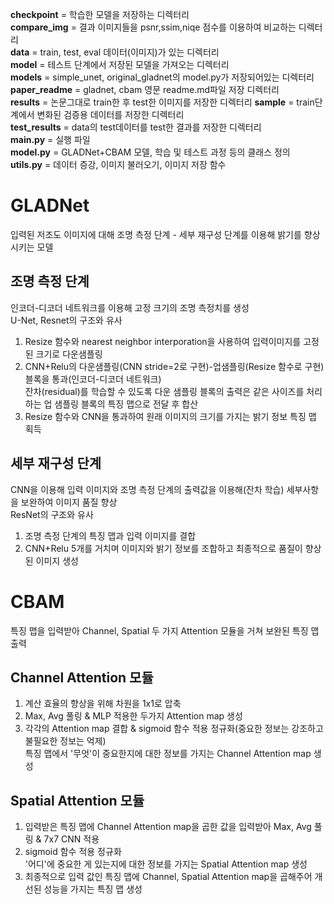 **checkpoint** = 학습한 모델을 저장하는 디렉터리<br>
**compare_img** = 결과 이미지들을 psnr,ssim,niqe 점수를 이용하여 비교하는 디렉터리<br>
**data** = train, test, eval 데이터(이미지)가 있는 디렉터리<br>
**model** = 테스트 단계에서 저장된 모델을 가져오는 디렉터리<br>
**models** = simple_unet, original_gladnet의 model.py가 저장되어있는 디렉터리<br>
**paper_readme** = gladnet, cbam 영문 readme.md파일 저장 디렉터리<br>
**results** = 논문그대로 train한 후 test한 이미지를 저장한 디렉터리
**sample** = train단계에서 변화된 검증용 데이터를 저장한 디렉터리<br>
**test_results** = data의 test데이터를 test한 결과를 저장한 디렉터리<br>
**main.py** = 실행 파일<br>
**model.py** = GLADNet+CBAM 모델, 학습 및 테스트 과정 등의 클래스 정의<br>
**utils.py** = 데이터 증강, 이미지 불러오기, 이미지 저장 함수<br>

# GLADNet
입력된 저조도 이미지에 대해 조명 측정 단계 - 세부 재구성 단계를 이용해 밝기를 향상시키는 모델

## 조명 측정 단계
인코더-디코더 네트워크를 이용해 고정 크기의 조명 측정치를 생성<br>
U-Net, Resnet의 구조와 유사<br>
1. Resize 함수와 nearest neighbor interporation을 사용하여 입력이미지를 고정된 크기로 다운샘플링<br>
2. CNN+Relu의 다운샘플링(CNN stride=2로 구현)-업샘플링(Resize 함수로 구현) 블록을 통과(인코더-디코더 네트워크)<br>
잔차(residual)를 학습할 수 있도록 다운 샘플링 블록의 출력은 같은 사이즈를 처리하는 업 샘플링 블록의 특징 맵으로 전달 후 합산<br>
3. Resize 함수와 CNN을 통과하여 원래 이미지의 크기를 가지는 밝기 정보 특징 맵 획득

## 세부 재구성 단계
CNN을 이용해 입력 이미지와 조명 측정 단계의 출력값을 이용해(잔차 학습) 세부사항을 보완하여 이미지 품질 향상<br>
ResNet의 구조와 유사<br>
1. 조명 측정 단계의 특징 맵과 입력 이미지를 결합
2. CNN+Relu 5개를 거치며 이미지와 밝기 정보를 조합하고 최종적으로 품질이 향상된 이미지 생성

# CBAM
특징 맵을 입력받아 Channel, Spatial 두 가지 Attention 모듈을 거쳐 보완된 특징 맵 출력<br>

## Channel Attention 모듈
1. 계산 효율의 향상을 위해 차원을 1x1로 압축
2. Max, Avg 풀링 & MLP 적용한 두가지 Attention map 생성
3. 각각의 Attention map 결합 & sigmoid 함수 적용 정규화(중요한 정보는 강조하고 불필요한 정보는 억제)<br>
특징 맵에서 '무엇'이 중요한지에 대한 정보를 가지는 Channel Attention map 생성

## Spatial Attention 모듈
1. 입력받은 특징 맵에 Channel Attention map을 곱한 값을 입력받아 Max, Avg 풀링 & 7x7 CNN 적용
2. sigmoid 함수 적용 정규화<br>
'어디'에 중요한 게 있는지에 대한 정보를 가지는 Spatial Attention map 생성<br>
3. 최종적으로 입력 값인 특징 맵에 Channel, Spatial Attention map을 곱해주어 개선된 성능을 가지는 특징 맵 생성
